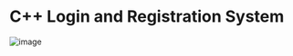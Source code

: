 # C++ Login and Registration System
![image](https://user-images.githubusercontent.com/60242731/190833597-9551b723-9256-4887-90b3-170992773128.png)
